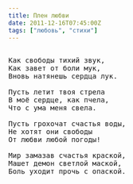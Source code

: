 ```yaml
---
title: Плен любви
date: 2011-12-16T07:45:00Z
tags: ["любовь", "стихи"]
---
```


<pre>

Как свободы тихий звук,
Как завет от боли мук,
Вновь натянешь сердца лук.

Пусть летит твоя стрела
В моё сердце, как пчела,
Что с ума меня свела.

Пусть грохочат счастья воды,
Не хотят они свободы
От любви любой погоды!

Мир замазав счастья краской,
Машет демон светлой маской,
Боль уходит прочь с опаской.

</pre>